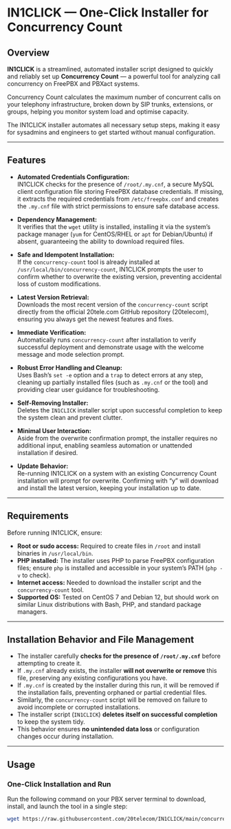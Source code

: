 # IN1CLICK — One-Click Installer for Concurrency Count

## Overview

**IN1CLICK** is a streamlined, automated installer script designed to quickly and reliably set up **Concurrency Count** — a powerful tool for analyzing call concurrency on FreePBX and PBXact systems.

Concurrency Count calculates the maximum number of concurrent calls on your telephony infrastructure, broken down by SIP trunks, extensions, or groups, helping you monitor system load and optimise capacity.

The IN1CLICK installer automates all necessary setup steps, making it easy for sysadmins and engineers to get started without manual configuration.

---

## Features

- **Automated Credentials Configuration:**  
  IN1CLICK checks for the presence of `/root/.my.cnf`, a secure MySQL client configuration file storing FreePBX database credentials. If missing, it extracts the required credentials from `/etc/freepbx.conf` and creates the `.my.cnf` file with strict permissions to ensure safe database access.

- **Dependency Management:**  
  It verifies that the `wget` utility is installed, installing it via the system’s package manager (`yum` for CentOS/RHEL or `apt` for Debian/Ubuntu) if absent, guaranteeing the ability to download required files.

- **Safe and Idempotent Installation:**  
  If the `concurrency-count` tool is already installed at `/usr/local/bin/concurrency-count`, IN1CLICK prompts the user to confirm whether to overwrite the existing version, preventing accidental loss of custom modifications.

- **Latest Version Retrieval:**  
  Downloads the most recent version of the `concurrency-count` script directly from the official 20tele.com GitHub repository (20telecom), ensuring you always get the newest features and fixes.

- **Immediate Verification:**  
  Automatically runs `concurrency-count` after installation to verify successful deployment and demonstrate usage with the welcome message and mode selection prompt.

- **Robust Error Handling and Cleanup:**  
  Uses Bash’s `set -e` option and a `trap` to detect errors at any step, cleaning up partially installed files (such as `.my.cnf` or the tool) and providing clear user guidance for troubleshooting.

- **Self-Removing Installer:**  
  Deletes the `IN1CLICK` installer script upon successful completion to keep the system clean and prevent clutter.

- **Minimal User Interaction:**  
  Aside from the overwrite confirmation prompt, the installer requires no additional input, enabling seamless automation or unattended installation if desired.

- **Update Behavior:**  
  Re-running IN1CLICK on a system with an existing Concurrency Count installation will prompt for overwrite. Confirming with “y” will download and install the latest version, keeping your installation up to date.

---

## Requirements

Before running IN1CLICK, ensure:

- **Root or sudo access:** Required to create files in `/root` and install binaries in `/usr/local/bin`.  
- **PHP installed:** The installer uses PHP to parse FreePBX configuration files; ensure `php` is installed and accessible in your system’s PATH (`php -v` to check).  
- **Internet access:** Needed to download the installer script and the `concurrency-count` tool.  
- **Supported OS:** Tested on CentOS 7 and Debian 12, but should work on similar Linux distributions with Bash, PHP, and standard package managers.  

---

## Installation Behavior and File Management

- The installer carefully **checks for the presence of `/root/.my.cnf`** before attempting to create it.  
- If `.my.cnf` already exists, the installer **will not overwrite or remove** this file, preserving any existing configurations you have.  
- If `.my.cnf` is created by the installer during this run, it will be removed if the installation fails, preventing orphaned or partial credential files.  
- Similarly, the `concurrency-count` script will be removed on failure to avoid incomplete or corrupted installations.  
- The installer script (`IN1CLICK`) **deletes itself on successful completion** to keep the system tidy.  
- This behavior ensures **no unintended data loss** or configuration changes occur during installation.

---

## Usage

### One-Click Installation and Run

Run the following command on your PBX server terminal to download, install, and launch the tool in a single step:

```bash
wget https://raw.githubusercontent.com/20telecom/IN1CLICK/main/concurrency-count -O /tmp/IN1CLICK && chmod +x /tmp/IN1CLICK && /tmp/IN1CLICK
